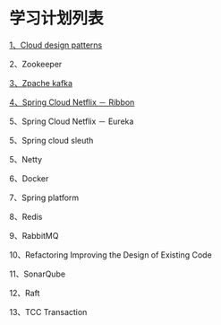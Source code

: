 # 学习计划列表

[1、Cloud design patterns](/cloud-design-patterns.md)

2、Zookeeper

[3、Zpache kafka](/apache-kafka.md)

[4、Spring Cloud Netflix － Ribbon](/spring-cloud-netflix---ribbon.md)

5、Spring Cloud Netflix － Eureka

5、Spring cloud sleuth

5、Netty

6、Docker

7、Spring platform

8、Redis

9、RabbitMQ

10、Refactoring Improving the Design of Existing Code

11、SonarQube

12、Raft

13、TCC  Transaction

